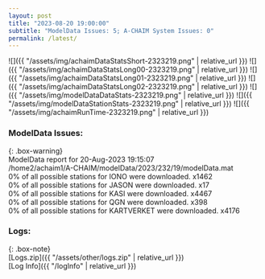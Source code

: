 ```yaml
---
layout: post
title: "2023-08-20 19:00:00"
subtitle: "ModelData Issues: 5; A-CHAIM System Issues: 0"
permalink: /latest/
---
```


![]({{ "/assets/img/achaimDataStatsShort-2323219.png" | relative_url }})
![]({{ "/assets/img/achaimDataStatsLong00-2323219.png" | relative_url }})
![]({{ "/assets/img/achaimDataStatsLong01-2323219.png" | relative_url }})
![]({{ "/assets/img/achaimDataStatsLong02-2323219.png" | relative_url }})
![]({{ "/assets/img/modelDataDataStats-2323219.png" | relative_url }})
![]({{ "/assets/img/modelDataStationStats-2323219.png" | relative_url }})
![]({{ "/assets/img/achaimRunTime-2323219.png" | relative_url }})


### ModelData Issues:  
  
{: .box-warning}  
 ModelData report for 20-Aug-2023 19:15:07   
 /home2/achaim1/A-CHAIM/modelData/2023/232/19/modelData.mat   
 0% of all possible stations for IONO were downloaded. x1462   
 0% of all possible stations for JASON were downloaded. x17   
 0% of all possible stations for KASI were downloaded. x4467   
 0% of all possible stations for QGN were downloaded. x398   
 0% of all possible stations for KARTVERKET were downloaded. x4176   
  


### Logs:  
  
{: .box-note}  
[Logs.zip]({{ "/assets/other/logs.zip" | relative_url }})  
[Log Info]({{ "/logInfo" | relative_url }})  
